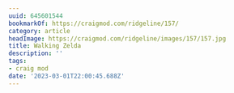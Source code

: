 ```yaml
---
uuid: 645601544
bookmarkOf: https://craigmod.com/ridgeline/157/
category: article
headImage: https://craigmod.com/ridgeline/images/157/157.jpg
title: Walking Zelda
description: ''
tags:
- craig mod
date: '2023-03-01T22:00:45.688Z'
---
```




